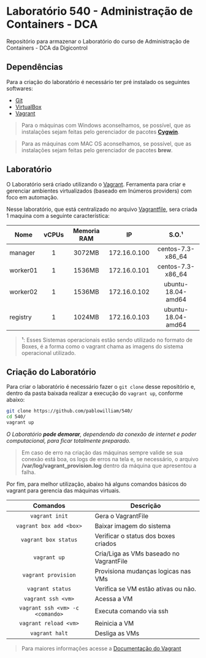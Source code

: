 Laboratório 540 - Administração de Containers - DCA
=============================

Repositório para armazenar o Laboratório do curso de Administração de Containers - DCA da Digicontrol

Dependências
------------

Para a criação do laboratório é necessário ter pré instalado os seguintes softwares:

* [Git][2]
* [VirtualBox][3]
* [Vagrant][4]

> Para o máquinas com Windows aconselhamos, se possível, que as instalações sejam feitas pelo gerenciador de pacotes **[Cygwin][5]**.

> Para as máquinas com MAC OS aconselhamos, se possível, que as instalações sejam feitas pelo gerenciador de pacotes **brew**.

Laboratório
-----------

O Laboratório será criado utilizando o [Vagrant][6]. Ferramenta para criar e gerenciar ambientes virtualizados (baseado em Inúmeros providers) com foco em automação.

Nesse laboratório, que está centralizado no arquivo [Vagrantfile][7], sera criada 1 maquina com a seguinte característica:

Nome       | vCPUs | Memoria RAM | IP            | S.O.¹           
---------- |:-----:|:-----------:|:-------------:|:---------------:
manager     | 1     | 3072MB | 172.16.0.100 | centos-7.3-x86_64
worker01      | 1     | 1536MB | 172.16.0.101 | centos-7.3-x86_64
worker02      | 1     | 1536MB | 172.16.0.102 | ubuntu-18.04-amd64
registry      | 1     | 1024MB | 172.16.0.103 | ubuntu-18.04-amd64 

> **¹**: Esses Sistemas operacionais estão sendo utilizado no formato de Boxes, é a forma como o vagrant chama as imagens do sistema operacional utilizado.

Criação do Laboratório 
----------------------

Para criar o laboratório é necessário fazer o `git clone` desse repositório e, dentro da pasta baixada realizar a execução do `vagrant up`, conforme abaixo:

```bash
git clone https://github.com/pablowilliam/540/
cd 540/
vagrant up
```

_O Laboratório **pode demorar**, dependendo da conexão de internet e poder computacional, para ficar totalmente preparado._

> Em caso de erro na criação das máquinas sempre valide se sua conexão está boa, os logs de erros na tela e, se necessário, o arquivo **/var/log/vagrant_provision.log** dentro da máquina que apresentou a falha.

Por fim, para melhor utilização, abaixo há alguns comandos básicos do vagrant para gerencia das máquinas virtuais.

Comandos                | Descrição
:----------------------:| ---------------------------------------
`vagrant init`          | Gera o VagrantFile
`vagrant box add <box>` | Baixar imagem do sistema
`vagrant box status`    | Verificar o status dos boxes criados
`vagrant up`            | Cria/Liga as VMs baseado no VagrantFile
`vagrant provision`     | Provisiona mudanças logicas nas VMs
`vagrant status`        | Verifica se VM estão ativas ou não.
`vagrant ssh <vm>`      | Acessa a VM
`vagrant ssh <vm> -c <comando>` | Executa comando via ssh
`vagrant reload <vm>`   | Reinicia a VM
`vagrant halt`          | Desliga as VMs

> Para maiores informações acesse a [Documentação do Vagrant][8]

[1]: https://4linux.com.br
[2]: https://git-scm.com/downloads
[3]: https://www.virtualbox.org/wiki/Downloads
[4]: https://www.vagrantup.com/downloads
[5]: https://cygwin.com/install.html
[6]: https://www.vagrantup.com/
[7]: ./Vagrantfile
[8]: https://www.vagrantup.com/docs

